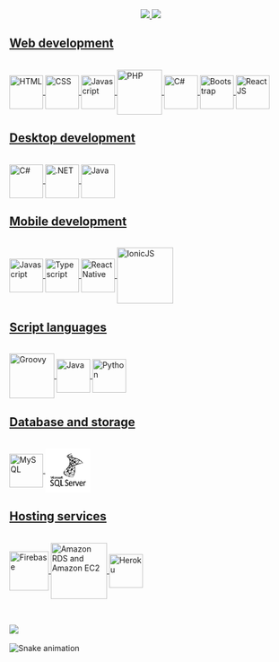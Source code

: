 <div align="center">
  <a href="https://github.com/pedrocorrea2002">
  <img height="180em" src="https://github-readme-stats.vercel.app/api?username=pedrocorrea2002&show_icons=true&theme=dark&include_all_commits=true&count_private=false"/>
  <img height="180em" src="https://github-readme-stats.vercel.app/api/top-langs/?username=pedrocorrea2002&layout=compact&langs_count=10&theme=dark"/>
</div>
  
<h2>Web development</h2>
<div style="display: inline_block"><br>
  <img align="center" title="HTML" tag="HTML" height="60" width="60" src="https://cdn.jsdelivr.net/gh/devicons/devicon/icons/html5/html5-original.svg">
  <img align="center" title="CSS" height="60" width="60" src="https://cdn.jsdelivr.net/gh/devicons/devicon/icons/css3/css3-original.svg">
  <img align="center" title="Javascript" height="60" width="60" src="https://cdn.jsdelivr.net/gh/devicons/devicon/icons/javascript/javascript-original.svg">
  <img align="center" title="PHP" height="80" width="80" src="https://cdn.jsdelivr.net/gh/devicons/devicon/icons/php/php-plain.svg">
  <img align="center" title="C#" height="60" width="60" src="https://cdn.jsdelivr.net/gh/devicons/devicon/icons/csharp/csharp-original.svg">
  <img align="center" title="Bootstrap" height="60" width="60" src="https://cdn.jsdelivr.net/gh/devicons/devicon/icons/bootstrap/bootstrap-original-wordmark.svg">
  <img align="center" title="ReactJS" height="60" width="60" src="https://cdn.jsdelivr.net/gh/devicons/devicon/icons/react/react-original.svg">
</div>
  
<h2>Desktop development</h2>
<div style="display: inline_block"><br>
  <img align="center" title="C#" height="60" width="60" src="https://cdn.jsdelivr.net/gh/devicons/devicon/icons/csharp/csharp-original.svg">
  <img align="center" title=".NET" height="60" width="60" src="https://cdn.jsdelivr.net/gh/devicons/devicon/icons/dot-net/dot-net-plain-wordmark.svg">
  <img align="center" title="Java" height="60" width="60" src="https://cdn.jsdelivr.net/gh/devicons/devicon/icons/java/java-original.svg">
</div>
  
<h2>Mobile development</h2>
<div style="display: inline_block"><br>
  <img align="center" title="Javascript" height="60" width="60" src="https://cdn.jsdelivr.net/gh/devicons/devicon/icons/javascript/javascript-original.svg">
  <img align="center" title="Typescript" height="60" width="60" src="https://cdn.jsdelivr.net/gh/devicons/devicon/icons/typescript/typescript-original.svg">
  <img align="center" title="ReactNative" height="60" width="60" src="https://cdn.jsdelivr.net/gh/devicons/devicon/icons/react/react-original.svg">
  <img align="center" title="IonicJS" height="100" width="100" src="https://cdn.jsdelivr.net/gh/devicons/devicon/icons/ionic/ionic-original-wordmark.svg">
</div>
  
<h2>Script languages</h2>
<div style="display: inline_block"><br>
  <img align="center" title="Groovy" height="80" width="80" src="https://cdn.jsdelivr.net/gh/devicons/devicon/icons/groovy/groovy-original.svg">
  <img align="center" title="Java" height="60" width="60" src="https://cdn.jsdelivr.net/gh/devicons/devicon/icons/java/java-original.svg">
  <img align="center" title="Python" height="60" width="60" src="https://cdn.jsdelivr.net/gh/devicons/devicon/icons/python/python-original.svg">
</div> 
  
<h2>Database and storage</h2>
<div style="display: inline_block"><br>
  <img align="center" title="MySQL" height="60" width="60" src="https://cdn.jsdelivr.net/gh/devicons/devicon/icons/mysql/mysql-original.svg">
  <img align="center" title="SQLServer" height="80" width="80" src="https://github.com/pedrocorrea2002/pedrocorrea2002/blob/main/Icons/sqlserver.png" >
<div>
  
<h2>Hosting services</h2>
<div style="display: inline_block"><br>
  <img align="center" title="Firebase" height="70" width="70" src="https://cdn.jsdelivr.net/gh/devicons/devicon/icons/firebase/firebase-plain-wordmark.svg">
  <img align="center" title="Amazon RDS and Amazon EC2" height="100" width="100" src="https://cdn.jsdelivr.net/gh/devicons/devicon/icons/amazonwebservices/amazonwebservices-plain-wordmark.svg">
  <img align="center" title="Heroku" height="60" width="60" src="https://cdn.jsdelivr.net/gh/devicons/devicon/icons/heroku/heroku-plain-wordmark.svg">
<div>
  
<h2></h2>
<div style="display: inline_block"><br></div>
 
<div> 
  <a href="https://www.linkedin.com/in/phcr" target="_blank"><img src="https://img.shields.io/badge/-LinkedIn-%230077B5?style=for-the-badge&logo=linkedin&logoColor=white" target="_blank" width="200"></a> 
 
  ![Snake animation](https://github.com/pedrocorrea2002/pedrocorrea2002/blob/output/github-contribution-grid-snake.svg)
 
</div>
